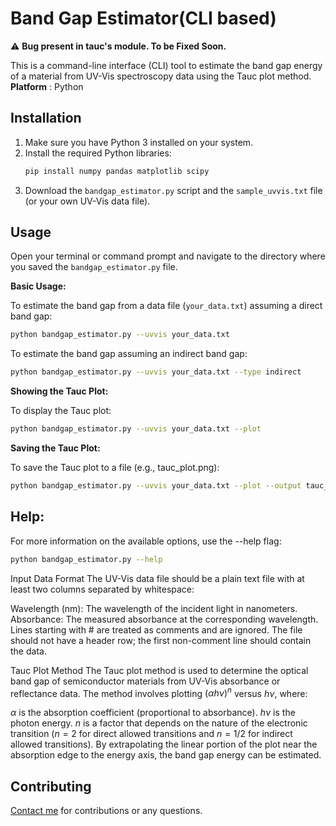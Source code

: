 # Band Gap Estimator(CLI based)
:warning: **Bug present in tauc's module. To be Fixed Soon.**

This is a command-line interface (CLI) tool to estimate the band gap energy of a material from UV-Vis spectroscopy data using the Tauc plot method.
**Platform** : Python
## Installation

1.  Make sure you have Python 3 installed on your system.
2.  Install the required Python libraries:
    ```bash
    pip install numpy pandas matplotlib scipy
    ```
3.  Download the `bandgap_estimator.py` script and the `sample_uvvis.txt` file (or your own UV-Vis data file).

## Usage

Open your terminal or command prompt and navigate to the directory where you saved the `bandgap_estimator.py` file.

**Basic Usage:**

To estimate the band gap from a data file (`your_data.txt`) assuming a direct band gap:

```bash
python bandgap_estimator.py --uvvis your_data.txt
```
To estimate the band gap assuming an indirect band gap:

```bash
python bandgap_estimator.py --uvvis your_data.txt --type indirect
```
**Showing the Tauc Plot:**

To display the Tauc plot:

```bash
python bandgap_estimator.py --uvvis your_data.txt --plot

```
**Saving the Tauc Plot:**

To save the Tauc plot to a file (e.g., tauc_plot.png):

```bash
python bandgap_estimator.py --uvvis your_data.txt --plot --output tauc_plot.png
```
## Help:

For more information on the available options, use the --help flag:

```bash
python bandgap_estimator.py --help
```
Input Data Format
The UV-Vis data file should be a plain text file with at least two columns separated by whitespace:

Wavelength (nm): The wavelength of the incident light in nanometers.
Absorbance: The measured absorbance at the corresponding wavelength.
Lines starting with # are treated as comments and are ignored. The file should not have a header row; the first non-comment line should contain the data.

Tauc Plot Method
The Tauc plot method is used to determine the optical band gap of semiconductor materials from UV-Vis absorbance or reflectance data. The method involves plotting $(αhν)^n$ versus $hν$, where:

$α$ is the absorption coefficient (proportional to absorbance).
$hν$ is the photon energy.
$n$ is a factor that depends on the nature of the electronic transition ($n=2$ for direct allowed transitions and $n=1/2$ for indirect allowed transitions).
By extrapolating the linear portion of the plot near the absorption edge to the energy axis, the band gap energy can be estimated.

## Contributing
[Contact me](ray94msm@gmail.com) for contributions or any questions.
